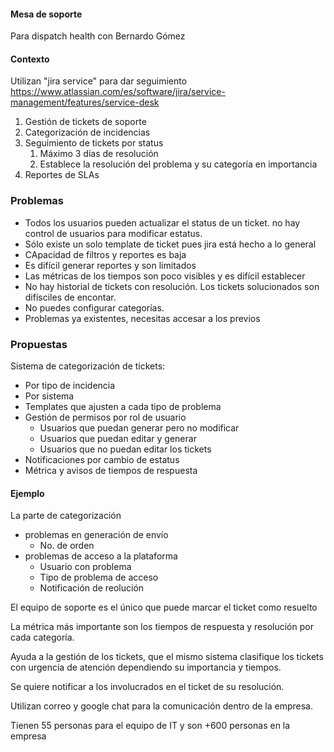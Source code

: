 #### Mesa de soporte
Para dispatch health con Bernardo Gómez

#### Contexto
Utilizan "jira service" para dar seguimiento 
https://www.atlassian.com/es/software/jira/service-management/features/service-desk
1. Gestión de tickets de soporte
2. Categorización de incidencias
3. Seguimiento de tickets por status
	1. Máximo 3 días de resolución
	2. Establece la resolución del problema y su categoría en importancia
4. Reportes de SLAs

### Problemas
- Todos los usuarios pueden actualizar el status de un ticket. no hay control de usuarios para modificar estatus.
- Sólo existe un solo template de ticket pues jira está hecho a lo general
- CApacidad de filtros y reportes es baja
- Es difícil generar reportes y son limitados
- Las métricas de los tiempos son poco visibles y es difícil establecer
- No hay historial de tickets con resolución. Los tickets solucionados son difísciles de encontar.
- No puedes configurar categorías.
- Problemas ya existentes, necesitas accesar a los previos
### Propuestas
Sistema de categorización de tickets:
- Por tipo de incidencia
- Por sistema
- Templates que ajusten a cada tipo de problema
- Gestión de permisos por rol de usuario
	- Usuarios que puedan generar pero no modificar
	- Usuarios que puedan editar y generar
	- Usuarios que no puedan editar los tickets
- Notificaciones por cambio de estatus
- Métrica y avisos de tiempos de respuesta

#### Ejemplo 
La parte de categorización
- problemas en generación de envío
	- No. de orden
- problemas de acceso a la plataforma
	- Usuario con problema
	- Tipo de problema de acceso
	- Notificación de reolución

El equipo de soporte es el único que puede marcar el ticket como resuelto

La métrica más importante son los tiempos de respuesta y resolución por cada categoría.

Ayuda a la gestión de los tickets, que el mismo sistema clasifique los tickets con urgencia de atención dependiendo su importancia y tiempos.

Se quiere notificar a los involucrados en el ticket de su resolución.

Utilizan correo y google chat para la comunicación dentro de la empresa.

Tienen 55 personas para el equipo de IT y son +600 personas en la empresa
